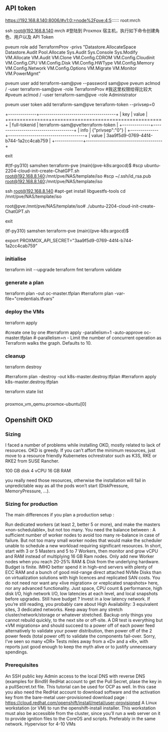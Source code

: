 

## API token
https://192.168.8.140:8006/#v1:0:=node%2Fpve:4:5::::::
root:mrch

 ssh root@192.168.8.140
 mrch
#登陆到 Proxmox 宿主机，执行如下命令创建角色、用户以及 API Token


pveum role add TerraformProv -privs "Datastore.AllocateSpace Datastore.Audit Pool.Allocate Sys.Audit Sys.Console Sys.Modify VM.Allocate VM.Audit VM.Clone VM.Config.CDROM VM.Config.Cloudinit VM.Config.CPU VM.Config.Disk VM.Config.HWType VM.Config.Memory VM.Config.Network VM.Config.Options VM.Migrate VM.Monitor VM.PowerMgmt"

pveum user add terraform-sam@pve --password sam@pve
pveum aclmod / -user terraform-sam@pve -role TerraformProv
#我这里权限给得比较大 
#pveum aclmod / -user terraform-sam@pve -role Administrator

pveum user token add terraform-sam@pve terraform-token --privsep=0

+--------------+--------------------------------------+
| key          | value                                |
+==============+======================================+
| full-tokenid | terraform-sam@pve!terraform-token    |
+--------------+--------------------------------------+
| info         | {"privsep":"0"}                      |
+--------------+--------------------------------------+
| value        | 3aa9f5d9-0769-44f4-b744-1a2cc4cab759 |
+--------------+--------------------------------------+


exit

#(tf-py310) samshen terraform-pve  (main)(pve-k8s:argocd)$ 
#scp ubuntu-2204-cloud-init-create-ChatGPT.sh root@192.168.8.140:/mnt/pve/NAS/template/iso
#scp ~/.ssh/id_rsa.pub root@192.168.8.140:/mnt/pve/NAS/template/iso

 ssh root@192.168.8.140
#apt-get install libguestfs-tools
cd /mnt/pve/NAS/template/iso

root@pve:/mnt/pve/NAS/template/iso# 
./ubuntu-2204-cloud-init-create-ChatGPT.sh 

exit

(tf-py310) samshen terraform-pve  (main)(pve-k8s:argocd)$ 

export PROXMOX_API_SECRET="3aa9f5d9-0769-44f4-b744-1a2cc4cab759"

### initialise
terraform init --upgrade
terraform fmt
terraform validate

### generate a plan
terraform plan -out oc-master.tfplan
#terraform plan -var-file="credentials.tfvars"

### deploy the VMs 
terraform apply

#create one by one
#terraform apply -parallelism=1 -auto-approve oc-master.tfplan
#-parallelism=n - Limit the number of concurrent operation as Terraform walks the graph. Defaults to 10.

### cleanup
terraform destroy

#terraform plan -destroy -out k8s-master.destroy.tfplan
#terraform apply k8s-master.destroy.tfplan


terraform state list
#####
proxmox_vm_qemu.proxmox-ubuntu[0]

## Openshift OKD

### Sizing
I faced a number of problems while installing OKD, mostly related to lack of resources.
OKD is greedy. If you can’t affort the minimum resources, just move to a resource friendly Kubernetes ochrestrator such as K3S, RKE or RKE2 from SUSE Rancher.

100 GB disk
4 vCPU
16 GB RAM

you really need those resources, otherwise the installation will fail in unpredictable way as all the pods won’t start (DiskPressure, MemoryPressure, …).

### Sizing for production
The main differences if you plan a production setup :

Run dedicated workers (at least 2, better 5 or more), and make the masters «non-schedulable», but not too many. You need the balance between :
A sufficient number of worker nodes to avoid too many re-balance in case of failure.
But not too many small worker nodes that would make the scheduler unable to schedule a new workload requiring significant resources.
In short, start with 3 or 5 Masters and 5 to 7 Workers, then monitor and grow vCPU and RAM instead of multiplying 16 GB Ram nodes. Only add new Worker nodes when you reach 20-25% RAM & Disk from the underlying hardware.
Budget is finite. IMHO better spend it in high-end servers with plenty of ECC RAM and a bunch of good mid-range direct attached NVMe Disks than on virtualization solutions with high licences and replicated SAN costs. You do not need nor want any «live migration» or «replicated snapshots» here, nor any advanced functionality. Just space, CPU count & performance, high disk I/O, high network I/O, low latencies at each level, and local snapshots before upgrades. Still have budget ? Invest in a low latency network.
If you’re still reading, you probably care about High Availability: 3 equivalent sites, 3 dedicated networks. Keep away from any stretch cluster/network/storage or whatever stretched. Backup only things you cannot rebuild quickly, to the next site or off-site. A DR test is everything but «VM migrations» and should succeed to a power off of each power feed alternatively to validate your power distribution, then power off of the 2 power feeds (total power off) to validate the components fail-over. Sorry, I’ve seen so many «DR» Tests miles away from a «D» and a «R», with reports just good enough to keep the myth alive or to justify unnecessary spendings.

### Prerequisites
An SSH public key
Admin access to the local DNS with reverse DNS (examples for Bind9)
RedHat account to get the Pull Secret, plase the key in a pullSecret.txt file.
This tutorial can be used for OCP as well. In this case you also need the RedHat account to download software and the activation key from the bare-metal user-provisioned download page :
https://cloud.redhat.com/openshift/install/metal/user-provisioned
A Linux workstation (or VM) to run the openshift-install installer. This workstation must also be accessible from the cluster, since you’ll run a web server on it to provide ignition files to the CoreOS and scripts. Preferably in the same network.
Hypervisor for 4-10 VMs